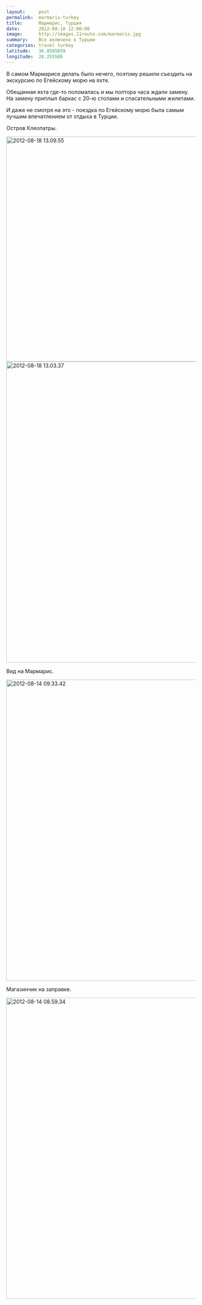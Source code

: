 ```yaml
---
layout:     post
permalink:  marmaris-turkey
title:      Мармарис, Турция
date:       2012-08-18 12:00:00
image:      http://images.11route.com/marmaris.jpg
summary:    Все включено в Турции
categories: travel turkey
latitude:   36.8505659
longitude:  28.255586
---
```


В самом Мармарисе делать было нечего, поэтому решили съездить на экскурсию по Егейскому морю на яхте.

Обещанная яхта где-то поломалась и мы полтора часа ждали замену. На замену приплыл баркас с 20-ю столами и спасательными жилетами.

И даже не смотря на это - поездка по Егейскому морю была самым лучшим впечатлением от отдыха в Турции.

Остров Клеопатры.

<a href="http://www.flickr.com/photos/118782975@N05/12861964693/" title="2012-08-18 13.09.55 by elevenroute, on Flickr"><img src="http://farm8.staticflickr.com/7402/12861964693_cd502af4ff_c.jpg" width="800" height="598" alt="2012-08-18 13.09.55"></a>
<a href="http://www.flickr.com/photos/118782975@N05/12862590144/" title="2012-08-18 13.03.37 by elevenroute, on Flickr"><img src="http://farm8.staticflickr.com/7351/12862590144_72e6c28196_c.jpg" width="598" height="800" alt="2012-08-18 13.03.37"></a>

Вид на Мармарис.

<a href="http://www.flickr.com/photos/118782975@N05/12862602984/" title="2012-08-14 09.33.42 by elevenroute, on Flickr"><img src="http://farm8.staticflickr.com/7422/12862602984_08059cd931_c.jpg" width="598" height="800" alt="2012-08-14 09.33.42"></a>

Магазинчик на заправке.

<a href="http://www.flickr.com/photos/118782975@N05/12862619504/" title="2012-08-14 08.59.34 by elevenroute, on Flickr"><img src="http://farm4.staticflickr.com/3668/12862619504_b49afb1063_c.jpg" width="598" height="800" alt="2012-08-14 08.59.34"></a>
